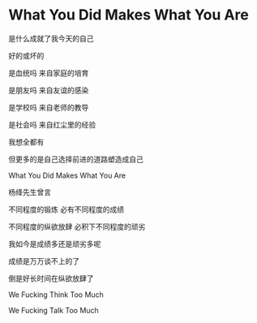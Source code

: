 # What You Did Makes What You Are


是什么成就了我今天的自己 

好的或坏的

是血统吗 来自家庭的培育

是朋友吗 来自友谊的感染

是学校吗 来自老师的教导

是社会吗 来自红尘里的经验

我想全都有

但更多的是自己选择前进的道路塑造成自己

What You Did Makes What You Are

杨绛先生曾言

不同程度的锻炼 必有不同程度的成绩 

不同程度的纵欲放肆 必积下不同程度的顽劣

我如今是成绩多还是顽劣多呢

成绩是万万谈不上的了

倒是好长时间在纵欲放肆了

We Fucking Think Too Much

We Fucking Talk Too Much